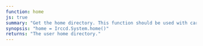 ```yaml
---
function: home
js: true
summary: "Get the home directory. This function should be used with care, plugin should not use user's home to store files."
synopsis: "home = Irccd.System.home()"
returns: "The user home directory."
---
```

